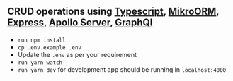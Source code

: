 ## CRUD operations using [Typescript](https://www.typescriptlang.org/), [MikroORM](https://mikro-orm.io/), [Express](https://expressjs.com/), [Apollo Server](https://www.apollographql.com/), [GraphQl](https://graphql.org/)

- `run npm install`
- `cp .env.example .env`
- Update the `.env` as per your requirement
- `run yarn watch`
- `run yarn dev` for development app should be running in `localhost:4000`